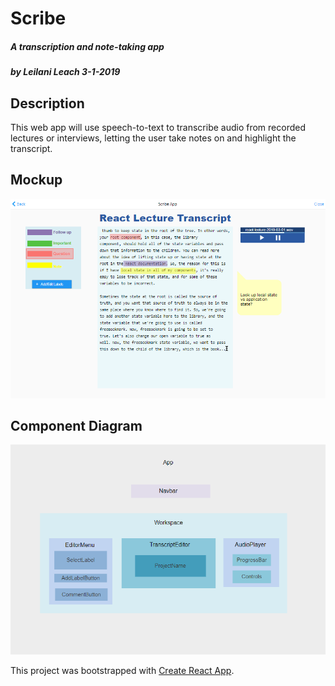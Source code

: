 # Scribe
##### A transcription and note-taking app
##### by Leilani Leach 3-1-2019

## Description
This web app will use speech-to-text to transcribe audio from recorded lectures or interviews, letting the user take notes on and highlight the transcript.

## Mockup
<img src='./editor-screen-mockup.PNG' alt='mockup of transcription editor'>

## Component Diagram
<img src='./component-diagram.PNG' alt='mockup of transcription editor'>


This project was bootstrapped with [Create React App](https://github.com/facebook/create-react-app).